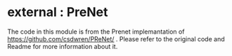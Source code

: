 # external : PreNet

The code in this module is from the Prenet implemantation of
https://github.com/csdwren/PReNet/ .
Please refer to the original code and Readme for more information about it.
